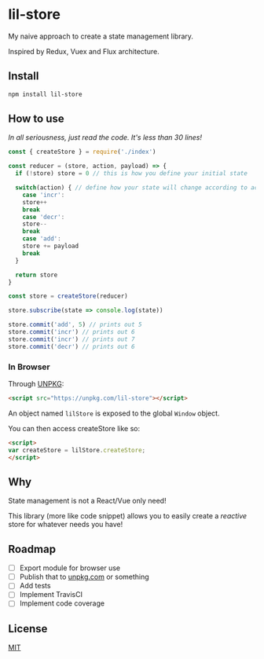# lil-store

My naive approach to create a state management library.

Inspired by Redux, Vuex and Flux architecture.

## Install

```bash
npm install lil-store
```

## How to use

_In all seriousness, just read the code. It's less than 30 lines!_

```js
const { createStore } = require('./index')

const reducer = (store, action, payload) => {
  if (!store) store = 0 // this is how you define your initial state

  switch(action) { // define how your state will change according to action
    case 'incr':
    store++
    break
    case 'decr':
    store--
    break
    case 'add':
    store += payload
    break
  }

  return store
}

const store = createStore(reducer)

store.subscribe(state => console.log(state))

store.commit('add', 5) // prints out 5
store.commit('incr') // prints out 6
store.commit('incr') // prints out 7
store.commit('decr') // prints out 6
```

### In Browser

Through [UNPKG](https://unpkg.com/):

```html
<script src="https://unpkg.com/lil-store"></script>
```

An object named `lilStore` is exposed to the global `Window` object.

You can then access createStore like so:

```html
<script>
var createStore = lilStore.createStore;
</script>
```

## Why

State management is not a React/Vue only need!

This library (more like code snippet) allows you to easily create a _reactive_ store for whatever needs you have!

## Roadmap

- [ ] Export module for browser use
- [ ] Publish that to [unpkg.com](https://unpkg.com/) or something
- [ ] Add tests
- [ ] Implement TravisCI
- [ ] Implement code coverage

## License

[MIT](https://poyu.mit-license.org/)
